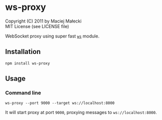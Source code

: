 # ws-proxy
Copyright (C) 2011 by Maciej Małecki  
MIT License (see LICENSE file)

WebSocket proxy using super fast [`ws`](https://github.com/einaros/ws) module.

## Installation

    npm install ws-proxy

## Usage
### Command line

    ws-proxy --port 9000 --target ws://localhost:8000

It will start proxy at port `9000`, proxying messages to `ws://localhost:8000`.


